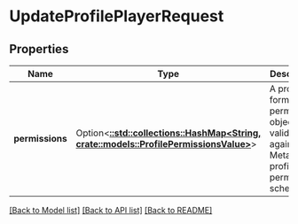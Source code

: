 # UpdateProfilePlayerRequest

## Properties

Name | Type | Description | Notes
------------ | ------------- | ------------- | -------------
**permissions** | Option<[**::std::collections::HashMap<String, crate::models::ProfilePermissionsValue>**](ProfilePermissions_value.md)> | A properly formatted permissions object that validates against the MetaFab profile permissions schema. | [optional]

[[Back to Model list]](../README.md#documentation-for-models) [[Back to API list]](../README.md#documentation-for-api-endpoints) [[Back to README]](../README.md)


